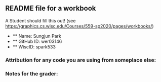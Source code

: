 ## README file for a workbook

A Student should fill this out! (see https://graphics.cs.wisc.edu/Courses/559-sp2020/pages/workbooks/)

- ** Name: Sungjun Park
- ** GitHub ID: wer03146
- ** WiscID: spark533

### Attribution for any code you are using from someplace else:

### Notes for the grader: 

